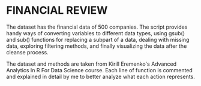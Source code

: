 # FINANCIAL REVIEW

The dataset has the financial data of 500 companies. The script provides handy ways of converting variables to different data types, using gsub() and sub() functions for replacing a subpart of a data, dealing with missing data, exploring filtering methods, and finally visualizing the data after the cleanse process.

The dataset and methods are taken from Kirill Eremenko's Advanced Analytics In R For Data Science course.
Each line of function is commented and explained in detail by me to better analyze what each action represents.
